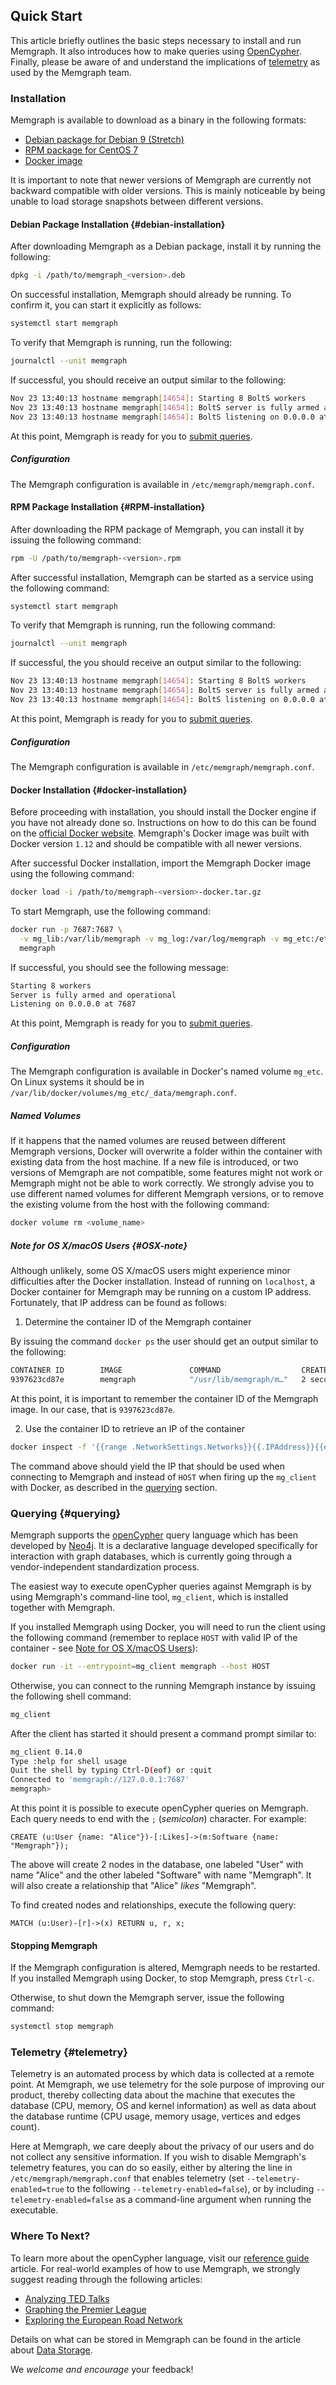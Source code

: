 ## Quick Start

This article briefly outlines the basic steps necessary to install and run
Memgraph. It also introduces how to make queries using [OpenCypher](https://www.opencypher.org). 
Finally, please be aware of and understand the implications of
[telemetry](#telemetry) as used by the Memgraph team.

### Installation

Memgraph is available to download as a binary in the following formats:

  * [Debian package for Debian 9 (Stretch)](#debian-installation)
  * [RPM package for CentOS 7](#RPM-installation)
  * [Docker image](#docker-installation)

It is important to note that newer versions of Memgraph are currently not
backward compatible with older versions. This is mainly noticeable by
being unable to load storage snapshots between different versions.

[//]: # (JCS TO DO --  how to find out what version I've already got? How to upgrade? Need a section on this or point to another location)

#### Debian Package Installation {#debian-installation}

After downloading Memgraph as a Debian package, install it by running the
following:

```bash
dpkg -i /path/to/memgraph_<version>.deb
```

On successful installation, Memgraph should already be running. To
confirm it, you can start it explicitly as follows:


```bash
systemctl start memgraph
```

To verify that Memgraph is running, run the following:

```bash
journalctl --unit memgraph
```

If successful, you should receive an output similar to the following:

```bash
Nov 23 13:40:13 hostname memgraph[14654]: Starting 8 BoltS workers
Nov 23 13:40:13 hostname memgraph[14654]: BoltS server is fully armed and operational
Nov 23 13:40:13 hostname memgraph[14654]: BoltS listening on 0.0.0.0 at 7687
```

At this point, Memgraph is ready for you to [submit queries](#querying).

##### Configuration
The Memgraph configuration is available in `/etc/memgraph/memgraph.conf`. 

#### RPM Package Installation {#RPM-installation}

After downloading the RPM package of Memgraph, you can install it by
issuing the following command:

```bash
rpm -U /path/to/memgraph-<version>.rpm
```

After successful installation, Memgraph can be started as a 
service using the following command:

```bash
systemctl start memgraph
```

To verify that Memgraph is running, run the following command:

```bash
journalctl --unit memgraph
```

If successful, the you should receive an output similar to the following:

```bash
Nov 23 13:40:13 hostname memgraph[14654]: Starting 8 BoltS workers
Nov 23 13:40:13 hostname memgraph[14654]: BoltS server is fully armed and operational
Nov 23 13:40:13 hostname memgraph[14654]: BoltS listening on 0.0.0.0 at 7687
```

At this point, Memgraph is ready for you to [submit queries](#querying).

##### Configuration
The Memgraph configuration is available in `/etc/memgraph/memgraph.conf`. 

#### Docker Installation {#docker-installation}

Before proceeding with installation, you should install the Docker
engine if you have not already done so. Instructions on how to do this can be found on
the [official Docker website](https://docs.docker.com/get-started/).
Memgraph's Docker image was built with Docker version `1.12` and should be
compatible with all newer versions.

After successful Docker installation, import the Memgraph
Docker image using the following command:

```bash
docker load -i /path/to/memgraph-<version>-docker.tar.gz
```

To start Memgraph, use the following command:

```bash
docker run -p 7687:7687 \
  -v mg_lib:/var/lib/memgraph -v mg_log:/var/log/memgraph -v mg_etc:/etc/memgraph \
  memgraph
```

If successful, you should see the following message:

```bash
Starting 8 workers
Server is fully armed and operational
Listening on 0.0.0.0 at 7687
```

At this point, Memgraph is ready for you to [submit queries](#querying).


##### Configuration

The Memgraph configuration is available in Docker's named volume `mg_etc`. On
Linux systems it should be in
`/var/lib/docker/volumes/mg_etc/_data/memgraph.conf`. 

##### Named Volumes
If it happens that the named volumes are reused between different Memgraph
versions, Docker will overwrite a folder within the container with existing
data from the host machine. If a new file is introduced, or two versions of
Memgraph are not compatible, some features might not work or Memgraph might
not be able to work correctly. We strongly advise you to use different
named volumes for different Memgraph versions, or to remove the existing volume
from the host with the following command:

```bash
docker volume rm <volume_name>
```
##### Note for OS X/macOS Users {#OSX-note}

Although unlikely, some OS X/macOS users might experience minor difficulties
after the Docker installation. Instead of running on
`localhost`, a Docker container for Memgraph may be running on a custom IP
address. Fortunately, that IP address can be found as follows:

1) Determine the container ID of the Memgraph container

By issuing the command `docker ps` the user should get an output similar to the
following:

```bash
CONTAINER ID        IMAGE               COMMAND                  CREATED        ...
9397623cd87e        memgraph            "/usr/lib/memgraph/m…"   2 seconds ago  ...
```

At this point, it is important to remember the container ID of the Memgraph
image.  In our case, that is `9397623cd87e`.

2) Use the container ID to retrieve an IP of the container

```bash
docker inspect -f '{{range .NetworkSettings.Networks}}{{.IPAddress}}{{end}}' 9397623cd87e
```

The command above should yield the IP that should be used when
connecting to Memgraph and instead of `HOST` when firing up the `mg_client`
with Docker, as described in the [querying](#querying) section.

### Querying {#querying}

Memgraph supports the [openCypher](https://www.opencypher.org) query language 
which has been developed by [Neo4j](http://neo4j.com). 
It is a declarative language developed specifically
for interaction with graph databases, which is currently going through a
vendor-independent standardization process.

The easiest way to execute openCypher queries against Memgraph is by using
Memgraph's command-line tool, `mg_client`, which is installed
together with Memgraph.

If you installed Memgraph using Docker, you will need to run the client
using the following command (remember to replace `HOST` with valid IP of 
the container - see [Note for OS X/macOS Users](#OSX-note)):

```bash
docker run -it --entrypoint=mg_client memgraph --host HOST
```

Otherwise, you can connect to the running Memgraph instance by 
issuing the following shell command:

```bash
mg_client
```

After the client has started it should present a command prompt similar to:

```bash
mg_client 0.14.0
Type :help for shell usage
Quit the shell by typing Ctrl-D(eof) or :quit
Connected to 'memgraph://127.0.0.1:7687'
memgraph>
```

At this point it is possible to execute openCypher queries on Memgraph. Each
query needs to end with the `;` (*semicolon*) character. For example:

```opencypher
CREATE (u:User {name: "Alice"})-[:Likes]->(m:Software {name: "Memgraph"});
```

The above will create 2 nodes in the database, one labeled "User" with name
"Alice" and the other labeled "Software" with name "Memgraph". It will also
create a relationship that "Alice" *likes* "Memgraph".

To find created nodes and relationships, execute the following query:

```opencypher
MATCH (u:User)-[r]->(x) RETURN u, r, x;
```

#### Stopping Memgraph

If the Memgraph configuration is altered, Memgraph needs to be restarted. 
If you installed Memgraph using Docker, to stop Memgraph, press `Ctrl-c`.

Otherwise, to shut down the Memgraph server, issue the following command:

```bash
systemctl stop memgraph
```

### Telemetry {#telemetry}

Telemetry is an automated process by which data is collected at
a remote point. At Memgraph, we use telemetry for the sole purpose 
of improving our product, thereby collecting data about the machine 
that executes the database (CPU, memory, OS and kernel information) 
as well as data about the database runtime (CPU usage, memory usage, 
vertices and edges count).

Here at Memgraph, we care deeply about the privacy of our users and do not
collect any sensitive information. If you wish to disable Memgraph's telemetry
features, you can do so easily, either by altering the line in
`/etc/memgraph/memgraph.conf` that enables telemetry (set `--telemetry-enabled=true`
to the following `--telemetry-enabled=false`), or by including `--telemetry-enabled=false`
as a command-line argument when running the executable.

### Where To Next?

To learn more about the openCypher language, visit our
[reference guide](reference_guide/reference-overview.md) article.
For real-world examples of how to use Memgraph, we strongly suggest reading
through the following articles:

  * [Analyzing TED Talks](tutorials/analyzing-TED-talks.md)
  * [Graphing the Premier League](tutorials/graphing-the-premier-league.md)
  * [Exploring the European Road Network](tutorials/exploring-the-european-road-network.md)

Details on what can be stored in Memgraph can be found in the article about
[Data Storage](concepts/storage.md).

We *welcome and encourage* your feedback!
